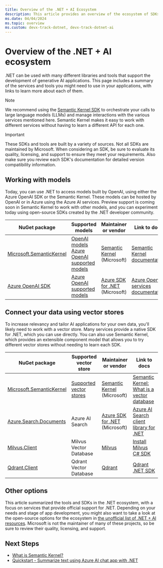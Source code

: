```yaml
---
title: Overview of the .NET + AI Ecosystem
description: This article provides an overview of the ecosystem of SDKs and tools available to .NET developers integrating AI into their applications.
ms.date: 04/04/2024
ms.topic: overview
ms.custom: devx-track-dotnet, devx-track-dotnet-ai
---
```


# Overview of the .NET + AI ecosystem

.NET can be used with many different libraries and tools that support the development of generative AI applications. This page includes a summary of the services and tools you might need to use in your applications, with links to learn more about each of them.

> [!NOTE]
> We recommend using the [Semantic Kernel SDK](/semantic-kernel/overview/) to orchestrate your calls to large language models (LLMs) and manage interactions with the various services mentioned here. Semantic Kernel makes it easy to work with different services without having to learn a different API for each one.

> [!IMPORTANT]
> These SDKs and tools are built by a variety of sources. Not all SDKs are maintained by Microsoft. When considering an SDK, be sure to evaluate its quality, licensing, and support to ensure they meet your requirements. Also make sure you review each SDK's documentation for detailed version compatibility information.

## Working with models

Today, you can use .NET to access models built by OpenAI, using either the Azure OpenAI SDK or the Semantic Kernel. These models can be hosted by OpenAI or in Azure using the Azure AI services. Preview support is coming soon in Semantic Kernel to work with other models, and you can experiment today using open-source SDKs created by the .NET developer community.

| NuGet package                                                                          | Supported models                                                                                                                                | Maintainer or vendor                                                                                         | Link to docs |
|----------------------------------------------------------------------------------------|-------------------------------------------------------------------------------------------------------------------------------------------------|-------------------------------------------------------------------------------------------------------------|-------------------------------------------------------------------------------------------------------------------|
| [Microsoft.SemanticKernel](https://www.nuget.org/packages/Microsoft.SemanticKernel/)   | [OpenAI models](https://platform.openai.com/docs/models/overview)<br/>[Azure OpenAI supported models](/azure/ai-services/openai/concepts/models)                   | [Semantic Kernel](https://github.com/microsoft/semantic-kernel) (Microsoft)                                 | [Semantic Kernel documentation](/semantic-kernel/)     |
| [Azure OpenAI SDK](https://www.nuget.org/packages/Azure.AI.OpenAI/)                    | [Azure OpenAI supported models](/azure/ai-services/openai/concepts/models)                                     | [Azure SDK for .NET](https://github.com/Azure/azure-sdk-for-net) (Microsoft)                                | [Azure OpenAI services documentation](/azure/ai-services/openai/)                                               |

## Connect your data using vector stores

To increase relevancy and tailor AI applications for your own data, you'll likely need to work with a vector store. Many services provide a native SDK for .NET, which you can use directly. You can also use Semantic Kernel, which provides an extensible component model that allows you to try different vector stores without needing to learn each SDK.

| NuGet package                                                                          | Supported vector store            | Maintainer or vendor                                                                                         | Link to docs |
|----------------------------------------------------------------------------------------|-----------------------------------|-------------------------------------------------------------------------------------------------------------|-------------------------------------------------------------------------------------------------------------------|
| [Microsoft.SemanticKernel](https://www.nuget.org/packages/Microsoft.SemanticKernel/)   | [Supported vector stores](/semantic-kernel/memories/vector-db#available-connectors-to-vector-databases)        | [Semantic Kernel](https://github.com/microsoft/semantic-kernel) (Microsoft)                                 | [Semantic Kernel: What is a vector database](/semantic-kernel/memories/vector-db)     |
| [Azure.Search.Documents](https://www.nuget.org/packages/Azure.Search.Documents/)       | Azure AI Search                   | [Azure SDK for .NET](https://github.com/Azure/azure-sdk-for-net) (Microsoft)                                | [Azure AI Search client library for .NET](/dotnet/api/overview/azure/search.documents-readme)     |
| [Milvus.Client](https://www.nuget.org/packages/Milvus.Client)                          | Milvus Vector Database            | [Milvus](https://milvus.io/)                                                                                | [Install Milvus C# SDK](https://milvus.io/docs/v2.2.x/install-csharp.md)                                                           |
| [Qdrant.Client](https://www.nuget.org/packages/Qdrant.Client)                          | Qdrant Vector Database            | [Qdrant](https://qdrant.tech)                                                                               | [Qdrant .NET SDK](https://github.com/qdrant/qdrant-dotnet)                                                                   |

## Other options

This article summarized the tools and SDKs in the .NET ecosystem, with a focus on services that provide official support for .NET. Depending on your needs and stage of app development, you might also want to take a look at the open-source options for the ecosystem in [the unofficial list of .NET + AI resources](https://github.com/jmatthiesen/dotnet-ai-resources?tab=readme-ov-file#models). Microsoft is not the maintainer of many of these projects, so be sure to review their quality, licensing, and support.

## Next Steps

- [What is Semantic Kernel?](/semantic-kernel/overview/)
- [Quickstart - Summarize text using Azure AI chat app with .NET](./quickstarts/quickstart-openai-summarize-text.md)
